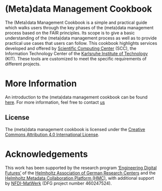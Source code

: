 # (Meta)data Management Cookbook
The (Meta)data Management Cookbook is a simple and practical guide which walks users through the key phases of the (meta)data management process based on the FAIR principles. 
Its scope is to give a basic understanding of the (meta)data management process as well as to provide practical use cases that users can follow. 
This cookbook highlights services developed and offered by  [Scientific Computing Center](https://www.scc.kit.edu) (SCC), the Information Technology Center of the [Karlsruhe Institute of Technology](https://www.kit.edu) (KIT). 
These tools are customized to meet the specific requirements of different projects.

# More Information
An introduction to the (meta)data management cookbook can be found [here](https://jl-mdmc-helmholtz.de/mdmc-activities/metadata-working-group/metadata-management-cookbook/).
For more information, feel free to contact [us](training@scc.kit.edu)

## License
The (meta)data management cookbook is licensed under the [Creative Commons Attribution 4.0 International License](https://creativecommons.org/licenses/by/4.0/).

# Acknowledgements
This work has been supported by the research program [‘Engineering Digital Futures’](https://www.helmholtz.de/en/research/research-fields/information/engineering-digital-futures/) of the [Helmholtz Association of German Research Centers](https://www.helmholtz.de/en) and the [Helmholtz Metadata Collaboration Platform (HMC)](https://helmholtz-metadaten.de/), with additional support by [NFDI-MatWerk](https://nfdi-matwerk.de/) (DFG project number 460247524).


